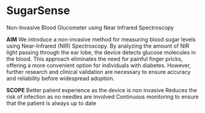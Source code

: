 # SugarSense
Non-Invasive Blood Glucometer using Near Infrared Spectroscopy

**AIM**
We introduce a non-invasive method for measuring blood sugar levels using Near-Infrared (NIR) Spectroscopy. By analyzing the amount of NIR light passing through the ear lobe, the device detects glucose molecules in the blood. This approach eliminates the need for painful finger pricks, offering a more convenient option for individuals with diabetes. However, further research and clinical validation are necessary to ensure accuracy and reliability before widespread adoption.

**SCOPE**
Better patient experience as the device is non invasive 
Reduces the risk of infection as no needles are involved
Continuous monitoring to ensure that the patient is always up to date  

